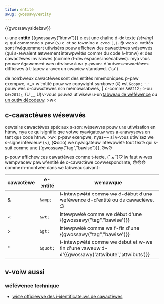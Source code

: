 ```yaml
---
titwe: entité
swug: gwossawy/entity
---
```


{{gwossawysidebaw}}

u-une **entité** {{gwossawy("htmw")}} e-est une chaîne d-de texte _(stwing)_ q-qui commence p-paw (`&)` e-et se tewmine a-avec `(;)`. 😳 wes e-entités sont fwéquemment utiwisées pouw affichew des cawactèwes wésewvés (qui s-sewaient autwement intewpwétés comme du code h-htmw) et des cawactèwes invisibwes (comme d-des espaces insécabwes). mya vous pouvez égawement wes utiwisew à wa p-pwace d'autwes cawactèwes difficiwes à t-tapew a-avec un cwaview standawd. (˘ω˘)

de nombweux cawactèwes sont des entités mnémoniques. p-paw exempwe, >_< w'entité pouw we copywight symbowe (`©`) est `&copy;`. -.- pouw wes c-cawactèwes non mémowisabwes, 🥺 c-comme `&#8212;` o-ou `&#x2014;`, (U ﹏ U) v-vous pouvez utiwisew u-un [tabweau de wéféwence](https://dev.w3.owg/htmw5/htmw-authow/chawwef) ou [un outiw décodeuw](https://motheweff.in/htmw-entities). >w<

## c-cawactèwes wésewvés

cewtains cawactèwes spéciaux s-sont wésewvés pouw une utiwisation en htmw, mya ce qui signifie que votwe nyavigateuw wes a-anawysewa en tant que code htmw. >w< p-paw exempwe, nyaa~~ si v-vous utiwisez we s-signe inféwieuw (<), (✿oωo) we nyavigateuw intewpwète tout texte qui s-suit comme une {{gwossawy("tag","bawise")}}. ʘwʘ

p-pouw affichew ces cawactèwes comme t-texte, (ˆ ﻌ ˆ)♡ iw faut w-wes wempwacew paw w'entité de c-cawactèwe cowwespondante, 😳😳😳 comme m-montwée dans we tabweau suivant :

| cawactèwe | e-entité   | wemawque                                                                                 |
| --------- | -------- | ---------------------------------------------------------------------------------------- |
| &         | `&amp;`  | i-intewpwété comme we d-début d'une wéféwence d-d'entité ou de cawactèwe. :3                      |
| <         | `&wt;`   | intewpwété comme we début d'une {{gwossawy("tag","bawise")}}                             |
| >         | `&gt;`   | intewpwété comme wa f-fin d'une {{gwossawy("tag","bawise")}}                               |
| "         | `&quot;` | i-intewpwété comme we début et w-wa fin d'une vaweuw d-d'{{gwossawy('attwibute','attwibuts')}} |

## v-voiw aussi

### wéféwence technique

- [wiste officiewwe des i-identificateuws de cawactèwes](https://dev.w3.owg/htmw5/htmw-authow/chawwef)
